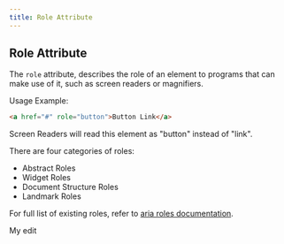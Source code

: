 ```yaml
---
title: Role Attribute
---
```

## Role Attribute

The `role` attribute, describes the role of an element to programs that can make use of it, such as screen readers or magnifiers.

Usage Example: 
```html
<a href="#" role="button">Button Link</a>
```
Screen Readers will read this element as "button" instead of "link". 

There are four categories of roles: 
- Abstract Roles
- Widget Roles
- Document Structure Roles
- Landmark Roles

For full list of existing roles, refer to [aria roles documentation](https://www.w3.org/TR/wai-aria/roles).



My edit
